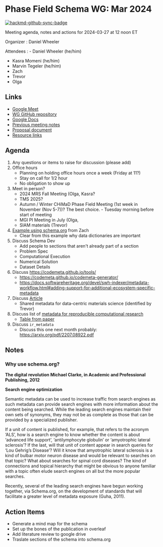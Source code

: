 # Phase Field Schema WG: Mar 2024

[![hackmd-github-sync-badge](https://hackmd.io/@XDe4Nvz8RDC-ASSWYACaVA/H1XxIT0-p/badge)](https://hackmd.io/1zmUnEJvSEWm-kTm3oOE-A?edit)

Meeting agenda, notes and actions for 2024-03-27 at 12 noon ET

Organizer
: Daniel Wheeler

Attendees
: - Daniel Wheeler (he/him)
  - Kasra Momeni (he/him)
  - Marvin Tegeler (he/him)
  - Zach
  - Trevor
  - Olga

## Links

 - [Google Meet][meet]
 - [WG GitHub repository][repo]
 - [Google Docs][docs]
 - [Previous meeting notes][previous]
 - [Proposal document][proposal]
 - [Resource links][resources]

## Agenda

 1. Any questions or items to raise for discussion (please add)
 2. Office hours
     - Planning on holding office hours once a week (Friday at 11?)
     - Stay on call for 1/2 hour
     - No obligation to show up
 3. Meet in person?
     - 2024 MRS Fall Meeting (Olga, Kasra?
     - TMS 2025?
     - Autumn / Winter CHiMaD Phase Field Meeting (1st week in November (Nov 5-7))? The best choice. - Tuesday morning before start of meeting
     - MGI PI Meeting in July (Olga, 
     - SIAM materials (Trevor)
 3. [Example using schema.org](https://github.com/marda-alliance/phase-field-schema/pull/23/files) from Zach
     - Clear from this example why data dictionaries are important
 5. Discuss Schema Dev
     - Add people to sections that aren't already part of a section
     - Problem Spec
     - Computational Execution
     - Numerical Solution
     - Dataset Details
 5. Discuss https://codemeta.github.io/tools/
     - https://codemeta.github.io/codemeta-generator/
     - https://docs.softwareheritage.org/devel/swh-indexer/metadata-workflow.html#adding-support-for-additional-ecosystem-specific-metadata
 7. Discuss [Article][article]
     - Shared metadata for data-centric materials science (identified by Trevor)
 8. Discuss list of [metadata for reproducible computational research](https://github.com/leipzig/metadata-in-rcr)
     - [Table from paper](https://www.sciencedirect.com/science/article/pii/S2666389921001707#tbl2)
 9. Discuss `ir_metadata`
     - Discuss this one next month probably: https://arxiv.org/pdf/2207.08922.pdf

## Notes

### Why use schema.org?

**The digital revolution
Michael Clarke, in Academic and Professional Publishing, 2012**

**Search engine optimization**

Semantic metadata can be used to increase traffic from search engines as such metadata can provide search engines with more information about the content being searched. While the leading search engines maintain their own sets of synonyms, they may not be as complete as those that can be provided by a specialized publisher.

If a unit of content is published, for example, that refers to the acronym ‘ALS’, how is a search engine to know whether the content is about ‘advanced life support’, ‘antilymphocyte globulin’ or ‘amyotrophic lateral sclerosis’? If the last, will that unit of content appear in search queries for ‘Lou Gehrig’s Disease’? Will it know that amyotrophic lateral sclerosis is a kind of bulbar motor neuron disease and would be relevant to searches on that topic? What about searches for spinal cord diseases? The kind of connections and topical hierarchy that might be obvious to anyone familiar with a topic often elude search engines on all but the more popular searches.

Recently, several of the leading search engines have begun working together, via Schema.org, on the development of standards that will facilitate a greater level of metadata exposure (Guha, 2011).

## Action Items

- Generate a mind map for the schema
- Set up the bones of the publication in overleaf
- Add literature review to google drive
- Traslate sections of the schema into schema.org 

<!-- links -->

[meet]: https://meet.google.com/bas-vkxi-rmq
[repo]: https://github.com/marda-alliance/phase-field-schema
[docs]: https://drive.google.com/drive/u/1/folders/1zhUi3A-CXxrkh4gTkLVUOncdqAMIAXND
[previous]: https://github.com/marda-alliance/phase-field-schema/blob/main/meeting-minutes/meet-007_2024-02-15.md
[proposal]: https://github.com/marda-alliance/phase-field-schema/blob/main/proposal.md
[resources]: https://github.com/marda-alliance/phase-field-schema/discussions/5
[semantic]: https://direct.mit.edu/dint/article/2/4/443/94892/The-Semantic-Data-Dictionary-An-Approach-for
[readme]: https://docs.google.com/document/d/1fLyV6vQnB39D6iJlEpGYNNNwAtjH4p-OMR56-RoKTMw/edit#heading=h.m9ridyugjf18
[glossary]: https://docs.google.com/document/d/1NOzYJ_SHKUeDaC4bO57suhJo42nFi7YLVMDldVNMSfY/edit#heading=h.qfnair225l9k
[schema]: https://docs.google.com/document/d/1vwmF9US-_MEiattgZcQ0sQ6SGsZVMZDRb3LrknnZTlU/edit#heading=h.gm6bsqttcws9
[article]: https://doi.org/10.1038/s41597-023-02501-8

